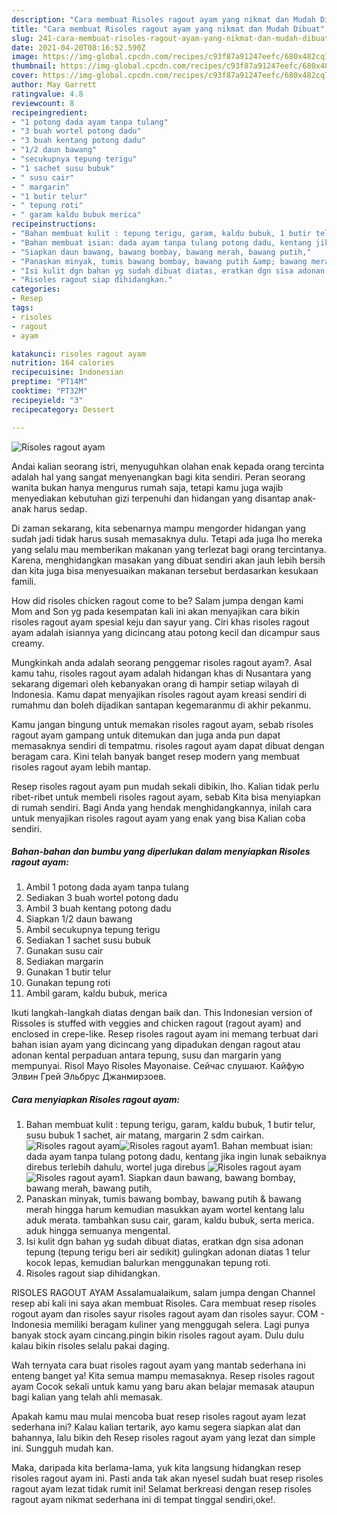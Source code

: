 ```yaml
---
description: "Cara membuat Risoles ragout ayam yang nikmat dan Mudah Dibuat"
title: "Cara membuat Risoles ragout ayam yang nikmat dan Mudah Dibuat"
slug: 241-cara-membuat-risoles-ragout-ayam-yang-nikmat-dan-mudah-dibuat
date: 2021-04-20T08:16:52.590Z
image: https://img-global.cpcdn.com/recipes/c93f87a91247eefc/680x482cq70/risoles-ragout-ayam-foto-resep-utama.jpg
thumbnail: https://img-global.cpcdn.com/recipes/c93f87a91247eefc/680x482cq70/risoles-ragout-ayam-foto-resep-utama.jpg
cover: https://img-global.cpcdn.com/recipes/c93f87a91247eefc/680x482cq70/risoles-ragout-ayam-foto-resep-utama.jpg
author: May Garrett
ratingvalue: 4.8
reviewcount: 8
recipeingredient:
- "1 potong dada ayam tanpa tulang"
- "3 buah wortel potong dadu"
- "3 buah kentang potong dadu"
- "1/2 daun bawang"
- "secukupnya tepung terigu"
- "1 sachet susu bubuk"
- " susu cair"
- " margarin"
- "1 butir telur"
- " tepung roti"
- " garam kaldu bubuk merica"
recipeinstructions:
- "Bahan membuat kulit : tepung terigu, garam, kaldu bubuk, 1 butir telur, susu bubuk 1 sachet, air matang, margarin 2 sdm cairkan."
- "Bahan membuat isian: dada ayam tanpa tulang potong dadu, kentang jika ingin lunak sebaiknya direbus terlebih dahulu, wortel juga direbus"
- "Siapkan daun bawang, bawang bombay, bawang merah, bawang putih,"
- "Panaskan minyak, tumis bawang bombay, bawang putih &amp; bawang merah hingga harum kemudian masukkan ayam wortel kentang lalu aduk merata. tambahkan susu cair, garam, kaldu bubuk, serta merica. aduk hingga semuanya mengental."
- "Isi kulit dgn bahan yg sudah dibuat diatas, eratkan dgn sisa adonan tepung (tepung terigu beri air sedikit) gulingkan adonan diatas 1 telur kocok lepas, kemudian balurkan menggunakan tepung roti."
- "Risoles ragout siap dihidangkan."
categories:
- Resep
tags:
- risoles
- ragout
- ayam

katakunci: risoles ragout ayam 
nutrition: 164 calories
recipecuisine: Indonesian
preptime: "PT14M"
cooktime: "PT32M"
recipeyield: "3"
recipecategory: Dessert

---
```



![Risoles ragout ayam](https://img-global.cpcdn.com/recipes/c93f87a91247eefc/680x482cq70/risoles-ragout-ayam-foto-resep-utama.jpg)

Andai kalian seorang istri, menyuguhkan olahan enak kepada orang tercinta adalah hal yang sangat menyenangkan bagi kita sendiri. Peran seorang  wanita bukan hanya mengurus rumah saja, tetapi kamu juga wajib menyediakan kebutuhan gizi terpenuhi dan hidangan yang disantap anak-anak harus sedap.

Di zaman  sekarang, kita sebenarnya mampu mengorder hidangan yang sudah jadi tidak harus susah memasaknya dulu. Tetapi ada juga lho mereka yang selalu mau memberikan makanan yang terlezat bagi orang tercintanya. Karena, menghidangkan masakan yang dibuat sendiri akan jauh lebih bersih dan kita juga bisa menyesuaikan makanan tersebut berdasarkan kesukaan famili. 

How did risoles chicken ragout come to be? Salam jumpa dengan kami Mom and Son yg pada kesempatan kali ini akan menyajikan cara bikin risoles ragout ayam spesial keju dan sayur yang. Ciri khas risoles ragout ayam adalah isiannya yang dicincang atau potong kecil dan dicampur saus creamy.

Mungkinkah anda adalah seorang penggemar risoles ragout ayam?. Asal kamu tahu, risoles ragout ayam adalah hidangan khas di Nusantara yang sekarang digemari oleh kebanyakan orang di hampir setiap wilayah di Indonesia. Kamu dapat menyajikan risoles ragout ayam kreasi sendiri di rumahmu dan boleh dijadikan santapan kegemaranmu di akhir pekanmu.

Kamu jangan bingung untuk memakan risoles ragout ayam, sebab risoles ragout ayam gampang untuk ditemukan dan juga anda pun dapat memasaknya sendiri di tempatmu. risoles ragout ayam dapat dibuat dengan beragam cara. Kini telah banyak banget resep modern yang membuat risoles ragout ayam lebih mantap.

Resep risoles ragout ayam pun mudah sekali dibikin, lho. Kalian tidak perlu ribet-ribet untuk membeli risoles ragout ayam, sebab Kita bisa menyiapkan di rumah sendiri. Bagi Anda yang hendak menghidangkannya, inilah cara untuk menyajikan risoles ragout ayam yang enak yang bisa Kalian coba sendiri.

<!--inarticleads1-->

##### Bahan-bahan dan bumbu yang diperlukan dalam menyiapkan Risoles ragout ayam:

1. Ambil 1 potong dada ayam tanpa tulang
1. Sediakan 3 buah wortel potong dadu
1. Ambil 3 buah kentang potong dadu
1. Siapkan 1/2 daun bawang
1. Ambil secukupnya tepung terigu
1. Sediakan 1 sachet susu bubuk
1. Gunakan  susu cair
1. Sediakan  margarin
1. Gunakan 1 butir telur
1. Gunakan  tepung roti
1. Ambil  garam, kaldu bubuk, merica


Ikuti langkah-langkah diatas dengan baik dan. This Indonesian version of Rissoles is stuffed with veggies and chicken ragout (ragout ayam) and enclosed in crepe-like. Resep risoles ragout ayam ini memang terbuat dari bahan isian ayam yang dicincang yang dipadukan dengan ragout atau adonan kental perpaduan antara tepung, susu dan margarin yang mempunyai. Risol Mayo Risoles Mayonaise. Сейчас слушают. Кайфую Элвин Грей Эльбрус Джанмирзоев. 

<!--inarticleads2-->

##### Cara menyiapkan Risoles ragout ayam:

1. Bahan membuat kulit : tepung terigu, garam, kaldu bubuk, 1 butir telur, susu bubuk 1 sachet, air matang, margarin 2 sdm cairkan.
<img src="https://img-global.cpcdn.com/steps/aef5954c8df2d782/160x128cq70/risoles-ragout-ayam-langkah-memasak-1-foto.jpg" alt="Risoles ragout ayam"><img src="https://img-global.cpcdn.com/steps/0f81fadb9c860413/160x128cq70/risoles-ragout-ayam-langkah-memasak-1-foto.jpg" alt="Risoles ragout ayam">1. Bahan membuat isian: dada ayam tanpa tulang potong dadu, kentang jika ingin lunak sebaiknya direbus terlebih dahulu, wortel juga direbus
<img src="https://img-global.cpcdn.com/steps/a488a9d4a21df2da/160x128cq70/risoles-ragout-ayam-langkah-memasak-2-foto.jpg" alt="Risoles ragout ayam"><img src="https://img-global.cpcdn.com/steps/b20d1af908465198/160x128cq70/risoles-ragout-ayam-langkah-memasak-2-foto.jpg" alt="Risoles ragout ayam">1. Siapkan daun bawang, bawang bombay, bawang merah, bawang putih,
1. Panaskan minyak, tumis bawang bombay, bawang putih &amp; bawang merah hingga harum kemudian masukkan ayam wortel kentang lalu aduk merata. tambahkan susu cair, garam, kaldu bubuk, serta merica. aduk hingga semuanya mengental.
1. Isi kulit dgn bahan yg sudah dibuat diatas, eratkan dgn sisa adonan tepung (tepung terigu beri air sedikit) gulingkan adonan diatas 1 telur kocok lepas, kemudian balurkan menggunakan tepung roti.
1. Risoles ragout siap dihidangkan.


RISOLES RAGOUT AYAM Assalamualaikum, salam jumpa dengan Channel resep abi kali ini saya akan membuat Risoles. Cara membuat resep risoles rogout ayam dan risoles sayur risoles ragout ayam dan risoles sayur. COM - Indonesia memiliki beragam kuliner yang menggugah selera. Lagi punya banyak stock ayam cincang.pingin bikin risoles ragout ayam. Dulu dulu kalau bikin risoles selalu pakai daging. 

Wah ternyata cara buat risoles ragout ayam yang mantab sederhana ini enteng banget ya! Kita semua mampu memasaknya. Resep risoles ragout ayam Cocok sekali untuk kamu yang baru akan belajar memasak ataupun bagi kalian yang telah ahli memasak.

Apakah kamu mau mulai mencoba buat resep risoles ragout ayam lezat sederhana ini? Kalau kalian tertarik, ayo kamu segera siapkan alat dan bahannya, lalu bikin deh Resep risoles ragout ayam yang lezat dan simple ini. Sungguh mudah kan. 

Maka, daripada kita berlama-lama, yuk kita langsung hidangkan resep risoles ragout ayam ini. Pasti anda tak akan nyesel sudah buat resep risoles ragout ayam lezat tidak rumit ini! Selamat berkreasi dengan resep risoles ragout ayam nikmat sederhana ini di tempat tinggal sendiri,oke!.

